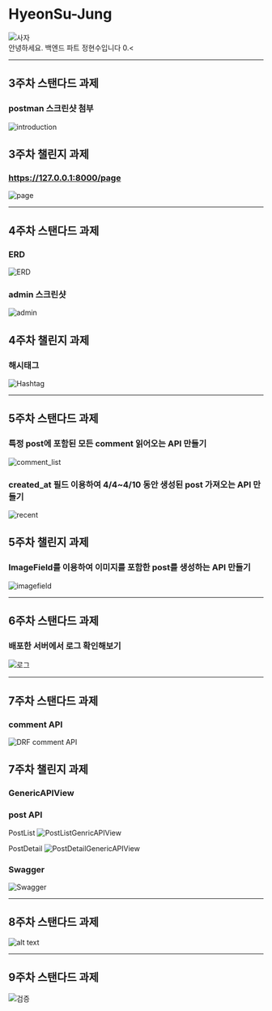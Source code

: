 # HyeonSu-Jung

![사자](image.png)   
안녕하세요. 백엔드 파트 정현수입니다 0.<

      
---
   
## 3주차 스탠다드 과제
### postman 스크린샷 첨부
![introduction](image-2.png)
   
   
## 3주차 챌린지 과제
### https://127.0.0.1:8000/page
![page](image-3.png)
    
    
---
   
## 4주차 스탠다드 과제
### ERD
![ERD](image-1.png)
   
### admin 스크린샷
![admin](image-4.png)
   

## 4주차 챌린지 과제
### 해시태그
![Hashtag](image-5.png)


---

## 5주차 스탠다드 과제
### 특정 post에 포함된 모든 comment 읽어오는 API 만들기
![comment_list](image-6.png)

### created_at 필드 이용하여 4/4~4/10 동안 생성된 post 가져오는 API 만들기
![recent](image-7.png)

## 5주차 챌린지 과제
### ImageField를 이용하여 이미지를 포함한 post를 생성하는 API 만들기
![imagefield](image-8.png)


---

## 6주차 스탠다드 과제
### 배포한 서버에서 로그 확인해보기
![로그](image-10.png)


---

## 7주차 스탠다드 과제
### comment API
![DRF comment API](image-11.png)

## 7주차 챌린지 과제
### GenericAPIView
### post API
PostList
![PostListGenricAPIView](image-12.png)

PostDetail
![PostDetailGenericAPIView](image-13.png)

### Swagger
![Swagger](image-14.png)


---
## 8주차 스탠다드 과제
![alt text](image-15.png)


---

## 9주차 스탠다드 과제
![검증](image-16.png)